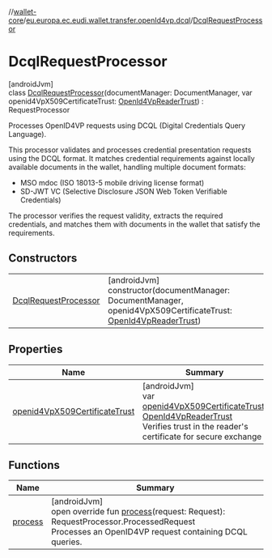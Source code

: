 //[wallet-core](../../../index.md)/[eu.europa.ec.eudi.wallet.transfer.openId4vp.dcql](../index.md)/[DcqlRequestProcessor](index.md)

# DcqlRequestProcessor

[androidJvm]\
class [DcqlRequestProcessor](index.md)(documentManager: DocumentManager, var openid4VpX509CertificateTrust: [OpenId4VpReaderTrust](../../eu.europa.ec.eudi.wallet.transfer.openId4vp/-open-id4-vp-reader-trust/index.md)) : RequestProcessor

Processes OpenID4VP requests using DCQL (Digital Credentials Query Language).

This processor validates and processes credential presentation requests using the DCQL format. It matches credential requirements against locally available documents in the wallet, handling multiple document formats:

- 
   MSO mdoc (ISO 18013-5 mobile driving license format)
- 
   SD-JWT VC (Selective Disclosure JSON Web Token Verifiable Credentials)

The processor verifies the request validity, extracts the required credentials, and matches them with documents in the wallet that satisfy the requirements.

## Constructors

| | |
|---|---|
| [DcqlRequestProcessor](-dcql-request-processor.md) | [androidJvm]<br>constructor(documentManager: DocumentManager, openid4VpX509CertificateTrust: [OpenId4VpReaderTrust](../../eu.europa.ec.eudi.wallet.transfer.openId4vp/-open-id4-vp-reader-trust/index.md)) |

## Properties

| Name | Summary |
|---|---|
| [openid4VpX509CertificateTrust](openid4-vp-x509-certificate-trust.md) | [androidJvm]<br>var [openid4VpX509CertificateTrust](openid4-vp-x509-certificate-trust.md): [OpenId4VpReaderTrust](../../eu.europa.ec.eudi.wallet.transfer.openId4vp/-open-id4-vp-reader-trust/index.md)<br>Verifies trust in the reader's certificate for secure exchange |

## Functions

| Name | Summary |
|---|---|
| [process](process.md) | [androidJvm]<br>open override fun [process](process.md)(request: Request): RequestProcessor.ProcessedRequest<br>Processes an OpenID4VP request containing DCQL queries. |
